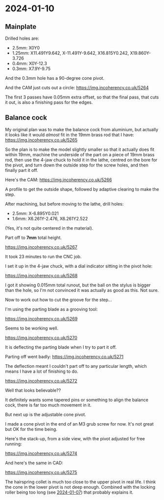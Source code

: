 # 2024-01-10

## Mainplate

Drilled holes are:

 * 2.5mm: X0Y0
 * 1.25mm: X11.491Y9.642, X-11.491Y-9.642, X16.815Y0.242, X19.860Y-3.726
 * 0.4mm: X0Y-12.3
 * 0.3mm: X7.9Y-9.75

And the 0.3mm hole has a 90-degree cone pivot.

And the CAM just cuts out a circle: https://img.incoherency.co.uk/5264

The first 3 passes have 0.05mm extra offset, so that the final pass, that cuts it out, is also
a finishing pass for the edges.

## Balance cock

My original plan was to make the balance cock from aluminium, but actually it looks like it would
*almost* fit in the 19mm brass rod that I have: https://img.incoherency.co.uk/5265

So the plan is to make the model slightly smaller so that it actually does fit within 19mm,
machine the underside of the part on a piece of 19mm brass rod, then use the 4-jaw chuck to
hold it in the lathe, centred on the bore for the pivot, and turn down the outside step for the screw holes,
and then finally part it off.

Here's the CAM: https://img.incoherency.co.uk/5266

A profile to get the outside shape, followed by adaptive clearing to make the step.

After machining, but before moving to the lathe, drill holes:

 * 2.5mm: X-6.895Y0.021
 * 1.6mm: X6.261Y-2.476, X6.261Y2.522

(Yes, it's not quite centered in the material).

Part off to **7mm** total height.

https://img.incoherency.co.uk/5267

It took 23 minutes to run the CNC job.

I set it up in the 4-jaw chuck, with a dial indicator sitting in the pivot hole:

https://img.incoherency.co.uk/5268

I got it showing 0.015mm total runout, but the ball on the stylus is bigger than the hole, so I'm not convinced
it was actually as good as this. Not sure.

Now to work out how to cut the groove for the step...

I'm using the parting blade as a grooving tool:

https://img.incoherency.co.uk/5269

Seems to be working well.

https://img.incoherency.co.uk/5270

It is deflecting the parting blade when I try to part it off.

Parting off went badly: https://img.incoherency.co.uk/5271

The deflection meant I couldn't part off to any particular length, which means I have a lot of finishing to do.

https://img.incoherency.co.uk/5272

Well that looks believable??

It definitely wants some tapered pins or something to align the balance cock, there is far too much movement in it.

But next up is the adjustable cone pivot.

I made a cone pivot in the end of an M3 grub screw for now. It's not great but OK for the time being.

Here's the stack-up, from a side view, with the pivot adjusted for free running:

https://img.incoherency.co.uk/5274

And here's the same in CAD:

https://img.incoherency.co.uk/5275

The hairspring collet is much too close to the upper pivot in real life. I think the cone in the lower pivot
is not deep enough. Combined with the locking roller being
too long (see [2024-01-07](20240107.md)) that probably explains it.
